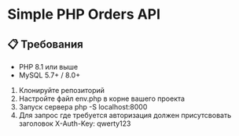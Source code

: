# Simple PHP Orders API

## 📋 Требования

- PHP 8.1 или выше
- MySQL 5.7+ / 8.0+

1. Клонируйте репозиторий
2. Настройте файл env.php в корне вашего проекта
3. Запуск сервера php -S localhost:8000
4. Для запрос где требуется авторизация должен присутсвовать заголовок X-Auth-Key: qwerty123
